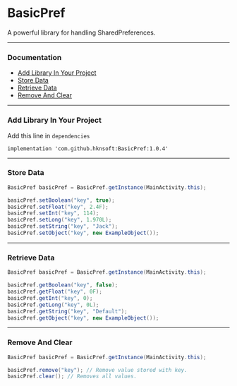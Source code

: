 # BasicPref

A powerful library for handling SharedPreferences.

-----------------------------------------

### Documentation

* [Add Library In Your Project](#add-library-in-your-project)
* [Store Data](#store-data)
* [Retrieve Data](#retrieve-data)
* [Remove And Clear](#remove-and-clear)

-----------------------------------------

### Add Library In Your Project

Add this line in `dependencies`

~~~
implementation 'com.github.hknsoft:BasicPref:1.0.4'
~~~

-----------------------------------------

### Store Data

```java
BasicPref basicPref = BasicPref.getInstance(MainActivity.this);

basicPref.setBoolean("key", true);
basicPref.setFloat("key", 2.4F);
basicPref.setInt("key", 114);
basicPref.setLong("key", 1.970L);
basicPref.setString("key", "Jack");
basicPref.setObject("key", new ExampleObject());
```

-----------------------------------------

### Retrieve Data

```java
BasicPref basicPref = BasicPref.getInstance(MainActivity.this);

basicPref.getBoolean("key", false);
basicPref.getFloat("key", 0F);
basicPref.getInt("key", 0);
basicPref.getLong("key", 0L);
basicPref.getString("key", "Default");
basicPref.getObject("key", new ExampleObject());
```

-----------------------------------------

### Remove And Clear

```java
BasicPref basicPref = BasicPref.getInstance(MainActivity.this);

basicPref.remove("key"); // Remove value stored with key.
basicPref.clear(); // Removes all values.
```